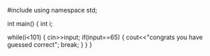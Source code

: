 #include<iostream>
using namespace std;

int main()
{
int i;

while(i<101)
{
 cin>>input;
 if(input==65)
 {
 cout<<"congrats you have guessed correct";
 break;
 }
 }
 }

